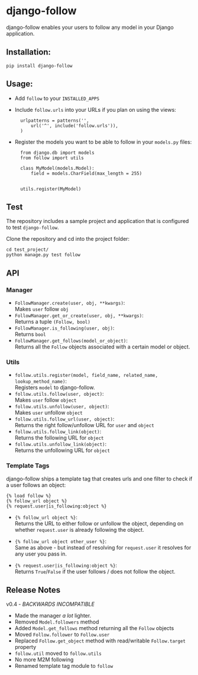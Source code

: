 # django-follow

django-follow enables your users to follow any model in your Django application.

## Installation:

    pip install django-follow

## Usage:

* Add `follow` to your `INSTALLED_APPS`
* Include `follow.urls` into your URLs if you plan on using the views:

		urlpatterns = patterns('',
			url('^', include('follow.urls')),
		)
	
* Register the models you want to be able to follow in your `models.py` files:

		from django.db import models
		from follow import utils

		class MyModel(models.Model):
			field = models.CharField(max_length = 255)
		

		utils.register(MyModel)

## Test

The repository includes a sample project and application that is configured
to test `django-follow`.

Clone the repository and cd into the project folder:

	cd test_project/
	python manage.py test follow
    
## API

### Manager

* `FollowManager.create(user, obj, **kwargs)`:  
  Makes `user` follow `obj`
* `FollowManager.get_or_create(user, obj, **kwargs)`:  
  Returns a tuple `(Follow, bool)` 
* `FollowManager.is_following(user, obj)`:  
  Returns `bool`
* `FollowManager.get_follows(model_or_object)`:  
  Returns all the `Follow` objects associated with a certain model or object.

### Utils
* `follow.utils.register(model, field_name, related_name, lookup_method_name)`:  
  Registers `model` to django-follow. 
* `follow.utils.follow(user, object)`:  
  Makes `user` follow `object`
* `follow.utils.unfollow(user, object)`:  
  Makes `user` unfollow `object`
* `follow.utils.follow_url(user, object)`:  
  Returns the right follow/unfollow URL for `user` and `object`
* `follow.utils.follow_link(object)`:  
  Returns the following URL for `object`
* `follow.utils.unfollow_link(object)`:  
  Returns the unfollowing URL for `object`


### Template Tags

django-follow ships a template tag that creates urls and one 
filter to check if a user follows an object:

	{% load follow %}
	{% follow_url object %}
	{% request.user|is_following:object %}

* `{% follow_url object %}`:  
  Returns the URL to either follow or unfollow the object, depending on whether `request.user` is already following the object. 

* `{% follow_url object other_user %}`:  
  Same as above - but instead of resolving for `request.user` it resolves for any user you pass in.
 
* `{% request.user|is_following:object %}`:  
  Returns `True`/`False` if the user follows / does not follow the object.

## Release Notes

v0.4 - *BACKWARDS INCOMPATIBLE*

* Made the manager _a lot_ lighter.
* Removed `Model.followers` method
* Added `Model.get_follows` method returning all the `Follow` objects
* Moved `Follow.follower` to `Follow.user` 
* Replaced `Follow.get_object` method with read/writable `Follow.target` property
* `follow.util` moved to `follow.utils`
* No more M2M following
* Renamed template tag module to `follow` 